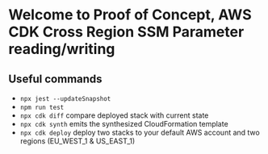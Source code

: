 # Welcome to Proof of Concept, AWS CDK Cross Region SSM Parameter reading/writing



## Useful commands

* `npx jest --updateSnapshot`
* `npm run test`
* `npx cdk diff`    compare deployed stack with current state
* `npx cdk synth`   emits the synthesized CloudFormation template
* `npx cdk deploy`  deploy two stacks to your default AWS account and two regions (EU_WEST_1 & US_EAST_1) 

